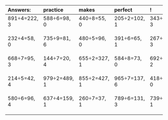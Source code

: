 | Answers: | practice | makes | perfect | ! |
| :--- | :--- | :--- | :--- | :--- |
| 891÷4=222, 3 | 588÷6=98, 0 | 440÷8=55, 0 | 205÷2=102, 1 | 343÷4=85, 3 | 
|   |   |   |   |   | 
|   |   |   |   |   | 
|   |   |   |   |   | 
| 232÷4=58, 0 | 735÷9=81, 6 | 480÷5=96, 0 | 391÷6=65, 1 | 267÷8=33, 3 | 
|   |   |   |   |   | 
|   |   |   |   |   | 
|   |   |   |   |   | 
| 668÷7=95, 3 | 144÷7=20, 4 | 655÷2=327, 1 | 584÷8=73, 0 | 692÷5=138, 2 | 
|   |   |   |   |   | 
|   |   |   |   |   | 
|   |   |   |   |   | 
| 214÷5=42, 4 | 979÷2=489, 1 | 855÷2=427, 1 | 965÷7=137, 6 | 418÷2=209, 0 | 
|   |   |   |   |   | 
|   |   |   |   |   | 
|   |   |   |   |   | 
| 580÷6=96, 4 | 637÷4=159, 1 | 260÷7=37, 1 | 789÷6=131, 3 | 739÷2=369, 1 | 
|   |   |   |   |   | 
|   |   |   |   |   | 
|   |   |   |   |   | 
